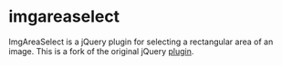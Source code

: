 # imgareaselect

ImgAreaSelect is a jQuery plugin for selecting a rectangular area of an image. This is a fork of the original jQuery [plugin](https://github.com/odyniec/imgareaselect). 
